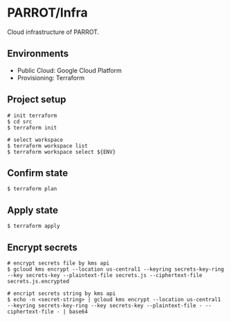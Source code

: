 # PARROT/Infra
Cloud infrastructure of PARROT.

## Environments
- Public Cloud: Google Cloud Platform
- Provisioning: Terraform

## Project setup
```
# init terraform
$ cd src
$ terraform init

# select workspace
$ terraform workspace list
$ terraform workspace select ${ENV}
```

## Confirm state
```
$ terraform plan
```

## Apply state
```
$ terraform apply
```

## Encrypt secrets
```
# encrypt secrets file by kms api
$ gcloud kms encrypt --location us-central1 --keyring secrets-key-ring --key secrets-key --plaintext-file secrets.js --ciphertext-file secrets.js.encrypted

# encript secrets string by kms api
$ echo -n <secret-string> | gcloud kms encrypt --location us-central1 --keyring secrets-key-ring --key secrets-key --plaintext-file - --ciphertext-file - | base64
```